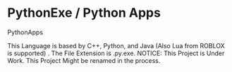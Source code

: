 # PythonExe / Python Apps
PythonApps

This Language is based by C++, Python, and Java (Also Lua from ROBLOX is supported) .
The File Extension is .py.exe.
NOTICE: This Project is Under Work. This Project Might be renamed in the process.
